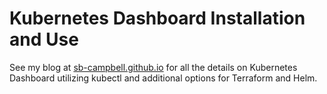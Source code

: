 # Kubernetes Dashboard Installation and Use

See my blog at [sb-campbell.github.io](https://sb-campbell.github.io) for all the details on Kubernetes Dashboard utilizing kubectl and additional options for Terraform and Helm.
